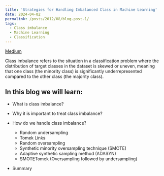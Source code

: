 ```yaml
---
title: 'Strategies for Handling Imbalanced Class in Machine Learning'
date: 2024-04-02
permalink: /posts/2012/08/blog-post-1/
tags:
  - Class imbalance
  - Machine Learning
  - Classification
---
```

[Medium]("https://medium.com/@nagrajdesaee/strategies-for-handling-imbalanced-class-in-machine-learning-516580e02a0e")

Class imbalance refers to the situation in a classification problem where the distribution of target classes in the dataset is skewed or uneven, meaning that one class (the minority class) is significantly underrepresented compared to the other class (the majority class).

In this blog we will learn:
------

* What is class imbalance?

* Why it is important to treat class imbalance?

* How do we handle class imbalance?

  * Random undersampling
  * Tomek Links
  * Random oversampling
  * Synthetic minority oversampling technique (SMOTE)
  * Adaptive synthetic sampling method (ADASYN)
  * SMOTETomek (Oversampling followed by undersampling)
  
* Summary
